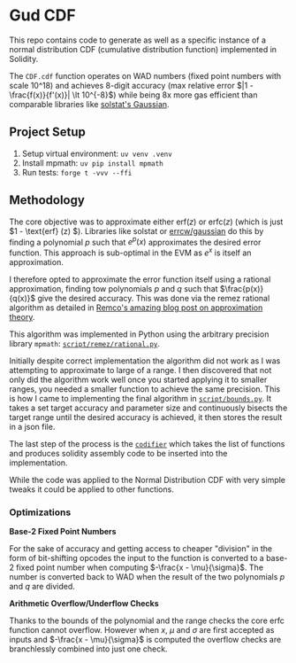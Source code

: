 # Gud CDF

This repo contains code to generate as well as a specific instance of a normal distribution CDF
(cumulative distribution function) implemented in Solidity.

The `CDF.cdf` function operates on WAD numbers (fixed point numbers with scale 10^18) and achieves
8-digit accuracy (max relative error $|1 - \frac{f(x)}{f'(x)}| \lt 10^{-8}$) while being 8x more gas
efficient than comparable libraries like [solstat's Gaussian](https://github.com/primitivefinance/solstat/blob/main/src/Gaussian.sol).

## Project Setup

1. Setup virtual environment: `uv venv .venv`
2. Install mpmath: `uv pip install mpmath`
3. Run tests: `forge t -vvv --ffi`

## Methodology

The core objective was to approximate either $\text{erf} (z)$ or $\text{erfc} (z)$ (which is just
$1 - \text{erf} (z) $). Libraries like solstat or [errcw/gaussian](https://github.com/errcw/gaussian/blob/master/lib/gaussian.js) do this by finding a polynomial $p$ such that $e^p(x)$ approximates the desired error function. This approach is sub-optimal in the EVM as $e^x$ is itself an approximation.

I therefore opted to approximate the error function itself using a rational approximation, finding
tow polynomials $p$ and $q$ such that $\frac{p(x)}{q(x)}$ give the desired accuracy. This was done
via the remez rational algorithm as detailed in [Remco's amazing blog post on approximation
theory](https://xn--2-umb.com/22/approximation/).

This algorithm was implemented in Python using the arbitrary precision library `mpmath`:
[`script/remez/rational.py`](./script/remez/rational.py).

Initially despite correct implementation the algorithm did not work as I was attempting to
approximate to large of a range. I then discovered that not only did the algorithm work well once
you started applying it to smaller ranges, you needed a smaller function to achieve the same
precision. This is how I came to implementing the final algorithm in
[`script/bounds.py`](./script/bounds.py). It takes a set target accuracy and parameter size and
continuously bisects the target range until the desired accuracy is achieved, it then stores the
result in a json file.

The last step of the process is the [`codifier`](./script/codifier.py) which takes the list of
functions and produces solidity assembly code to be inserted into the implementation.

While the code was applied to the Normal Distribution CDF with very simple tweaks it could be
applied to other functions.

### Optimizations

**Base-2 Fixed Point Numbers**

For the sake of accuracy and getting access to cheaper "division" in the form of bit-shifting
opcodes the input to the function is converted to a base-2 fixed point number when computing
$-\frac{x - \mu}{\sigma}$. The number is converted back to WAD when the result of the two
polynomials $p$ and $q$ are divided.


**Arithmetic Overflow/Underflow Checks**

Thanks to the bounds of the polynomial and the range checks the core erfc function cannot overflow.
However when $x$, $\mu$ and $\sigma$ are first accepted as inputs and $-\frac{x - \mu}{\sigma}$ is
computed the overflow checks are branchlessly combined into just one check.
